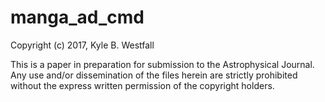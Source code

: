 # manga_ad_cmd

 Copyright (c) 2017, Kyle B. Westfall

This is a paper in preparation for submission to the Astrophysical
Journal.  Any use and/or dissemination of the files herein are strictly
prohibited without the express written permission of the copyright
holders.

